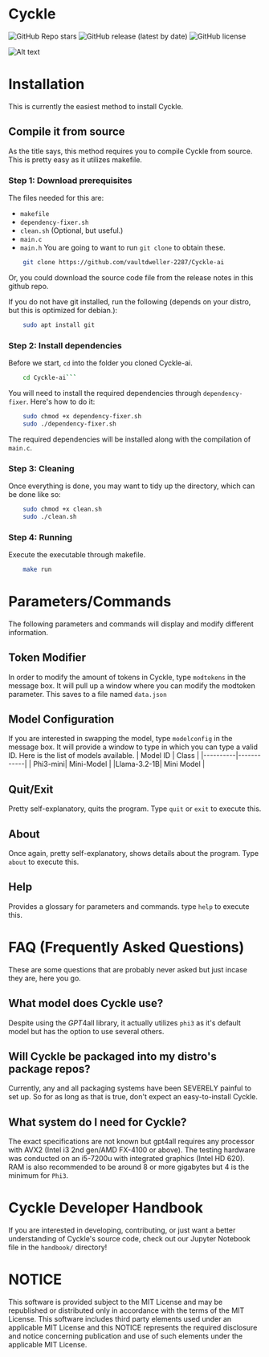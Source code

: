 # Cyckle
![GitHub Repo stars](https://img.shields.io/github/stars/vaultdweller-2287/Cyckle-ai?style=for-the-badge)
![GitHub release (latest by date)](https://img.shields.io/github/v/release/vaultdweller-2287/Cyckle-ai?style=for-the-badge)
![GitHub license](https://img.shields.io/github/license/vaultdweller-2287/Cyckle-ai?style=for-the-badge)

![Alt text](https://github.com/vaultdweller-2287/Cyckle-ai/blob/main/.github/cycklelogo.jpg)

# Installation

This is currently the easiest method to install Cyckle.

## Compile it from source

As the title says, this method requires you to compile Cyckle from source. This is pretty easy as it utilizes makefile.

### Step 1: Download prerequisites

The files needed for this are:
- ```makefile```
- ```dependency-fixer.sh``` 
- ```clean.sh``` (Optional, but useful.)
- ```main.c```
- ```main.h```
You are going to want to run ```git clone``` to obtain these.
```bash
    git clone https://github.com/vaultdweller-2287/Cyckle-ai
```
Or, you could download the source code file from the release notes in this github repo.

If you do not have git installed, run the following (depends on your distro, but this is optimized for debian.):
```bash
    sudo apt install git
```
### Step 2: Install dependencies

Before we start, ```cd``` into the folder you cloned Cyckle-ai.
```bash
    cd Cyckle-ai```
```
You will need to install the required dependencies through ```dependency-fixer```. Here's how to do it:
```bash
    sudo chmod +x dependency-fixer.sh
    sudo ./dependency-fixer.sh
```
The required dependencies will be installed along with the compilation of ```main.c```.

### Step 3: Cleaning

Once everything is done, you may want to tidy up the directory, which can be done like so:
```bash
    sudo chmod +x clean.sh
    sudo ./clean.sh
```
### Step 4: Running

Execute the executable through makefile.
```bash
    make run
```

# Parameters/Commands
The following parameters and commands will display and modify different information.

## Token Modifier
In order to modify the amount of tokens in Cyckle, type ```modtokens``` in the message box. It will pull up a window where you can modify the modtoken parameter. This saves to a file named ```data.json```

## Model Configuration
If you are interested in swapping the model, type ```modelconfig``` in the message box. It will provide a window to type in which you can type a valid ID. Here is the list of models available.
| Model ID |    Class   |
|----------|------------|
| Phi3-mini| Mini-Model |
|Llama-3.2-1B| Mini Model |

## Quit/Exit
Pretty self-explanatory, quits the program. Type ```quit``` or ```exit``` to execute this.

## About
Once again, pretty self-explanatory, shows details about the program. Type ```about``` to execute this.

## Help
Provides a glossary for parameters and commands. type ```help``` to execute this.

# FAQ (Frequently Asked Questions)
These are some questions that are probably never asked but just incase they are, here you go.

## What model does Cyckle use?
Despite using the *GPT*4all library, it actually utilizes ```phi3``` as it's default model but has the option to use several others.

## Will Cyckle be packaged into my distro's package repos?
Currently, any and all packaging systems have been SEVERELY painful to set up. So for as long as that is true, don't expect an easy-to-install Cyckle.

## What system do I need for Cyckle?
The exact specifications are not known but gpt4all requires any processor with AVX2 (Intel i3 2nd gen/AMD FX-4100 or above). The testing hardware was conducted on an i5-7200u with integrated graphics (Intel HD 620). RAM is also recommended to be around 8 or more gigabytes but 4 is the minimum for ```Phi3```.

# Cyckle Developer Handbook
If you are interested in developing, contributing, or just want a better understanding of Cyckle's source code, check out our Jupyter Notebook file in the ```handbook/``` directory! 

# NOTICE
This software is provided subject to the MIT License and may be republished or distributed only in accordance with the terms of the MIT License. 
This software includes third party elements used under an applicable MIT License and this NOTICE represents the required disclosure and notice concerning publication and use of such elements under the applicable MIT License.   
